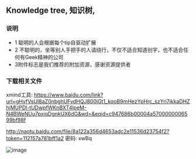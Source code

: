 ## Knowledge tree, 知识树, 

### 说明
* 1 聪明的人会根据每个tip自驱动扩展
* 2 不聪明的，坐等别人手把手的人请绕行，不仅不适合知道创宇，也不适合任何有Geek精神的公司
* 3附件标志是我们推荐的附加资源，感谢资源提供者

### 下载相关文件

xmind工具: https://www.baidu.com/link?url=gHvfVsUI8aZ0nbghUFvdHQJ800iGt1_kqoB9mHezYpHrc_szYri7ikkaDHZhjMUPDl-tUDwpfWKnBXT4lpeM-N4BWeNUu7pxjqDgnkUX6dG&wd=&eqid=c947686b00004a5700000006599bf98f

http://naotu.baidu.com/file/8a122a356d4653adc2e11536d23754f2?token=112157a781bff1a2
密码: xwBq


![image](https://github.com/vsery/KnowledgeTree/raw/master/iamges/Knowledgetree.png)
